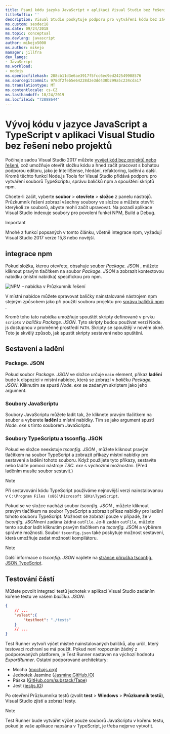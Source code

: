 ```yaml
---
title: Psaní kódu jazyka JavaScript v aplikaci Visual Studio bez řešení nebo projektu
titleSuffix: ''
description: Visual Studio poskytuje podporu pro vytváření kódu bez závislosti na souboru projektu nebo souboru řešení.
ms.custom: seodec18
ms.date: 09/24/2018
ms.topic: conceptual
ms.devlang: javascript
author: mikejo5000
ms.author: mikejo
manager: jillfra
dev_langs:
- JavaScript
ms.workload:
- nodejs
ms.openlocfilehash: 288cb11d3e6ae3917f5fcc6ec9ed242549908576
ms.sourcegitcommit: 978df2feb5e64228d2e3dd430b299a5c234cda17
ms.translationtype: MT
ms.contentlocale: cs-CZ
ms.lasthandoff: 10/24/2019
ms.locfileid: "72888644"
---
```

# <a name="develop-javascript-and-typescript-code-in-visual-studio-without-solutions-or-projects"></a>Vývoj kódu v jazyce JavaScript a TypeScript v aplikaci Visual Studio bez řešení nebo projektů

Počínaje sadou Visual Studio 2017 můžete [vyvíjet kód bez projektů nebo řešení](../ide/develop-code-in-visual-studio-without-projects-or-solutions.md), což umožňuje otevřít složku kódu a hned začít pracovat s bohatou podporou editoru, jako je IntelliSense, hledání, refaktoring, ladění a další. Kromě těchto funkcí Node.js Tools for Visual Studio přidává podporu pro vytváření souborů TypeScriptu, správu balíčků npm a spouštění skriptů npm.

Chcete-li začít, vyberte **soubor** > **otevřete** > **složce** z panelu nástrojů. Průzkumník řešení zobrazí všechny soubory ve složce a můžete otevřít kterýkoli ze souborů, abyste mohli začít upravovat. Na pozadí aplikace Visual Studio indexuje soubory pro povolení funkcí NPM, Build a Debug.

> [!IMPORTANT]
> Mnohé z funkcí popsaných v tomto článku, včetně integrace npm, vyžadují Visual Studio 2017 verze 15,8 nebo novější.

## <a name="npm-integration"></a>integrace npm

Pokud složka, kterou otevřete, obsahuje soubor *Package. JSON* , můžete kliknout pravým tlačítkem na soubor *Package. JSON* a zobrazit kontextovou nabídku (místní nabídka) specifickou pro npm.

![NPM – nabídka v Průzkumník řešení](../javascript/media/solution-explorer-npm-ctx.png)

V místní nabídce můžete spravovat balíčky nainstalované nástrojem npm stejným způsobem jako při použití souboru projektu pro [správu balíčků npm](npm-package-management.md) .

Kromě toho tato nabídka umožňuje spouštět skripty definované v prvku `scripts` v *balíčku Package. JSON*. Tyto skripty budou používat verzi Node. js dostupnou v proměnné prostředí `PATH`. Skripty se spouštějí v novém okně. Toto je skvělý způsob, jak spustit skripty sestavení nebo spuštění.

## <a name="build-and-debug"></a>Sestavení a ladění

### <a name="packagejson"></a>Package. JSON
Pokud soubor *Package. JSON* ve složce určuje `main` element, příkaz **ladění** bude k dispozici v místní nabídce, která se zobrazí v *balíčku Package. JSON*.
Kliknutím se spustí *Node. exe* se zadaným skriptem jako jeho argument.

### <a name="javascript-files"></a>Soubory JavaScriptu
Soubory JavaScriptu můžete ladit tak, že kliknete pravým tlačítkem na soubor a vyberete **ladění** z místní nabídky. Tím se jako argument spustí *Node. exe* s tímto souborem JavaScriptu.

### <a name="typescript-files-and-tsconfigjson"></a>Soubory TypeScriptu a tsconfig. JSON
Pokud ve složce neexistuje *tsconfig. JSON* , můžete kliknout pravým tlačítkem na soubor TypeScript a zobrazit příkazy místní nabídky pro sestavení a ladění tohoto souboru. Když použijete tyto příkazy, sestavíte nebo ladíte pomocí nástroje *TSC. exe* s výchozími možnostmi. (Před laděním musíte soubor sestavit.)

> [!NOTE]
> Při sestavování kódu TypeScript používáme nejnovější verzi nainstalovanou v `C:\Program Files (x86)\Microsoft SDKs\TypeScript`.

Pokud se ve složce nachází soubor *tsconfig. JSON* , můžete kliknout pravým tlačítkem na soubor TypeScript a zobrazit příkaz nabídky pro ladění tohoto souboru TypeScript. Možnost se zobrazí pouze v případě, že v *tsconfig. JSON*není zadána žádná `outFile`. Je-li zadán `outFile`, můžete tento soubor ladit kliknutím pravým tlačítkem na *tsconfig. JSON* a výběrem správné možnosti. Soubor `tsconfig.json` také poskytuje možnost sestavení, která umožňuje zadat možnosti kompilátoru.

> [!NOTE]
> Další informace o *tsconfig. JSON* najdete na [stránce příručka tsconfig. JSON TypeScript](https://www.typescriptlang.org/docs/handbook/tsconfig-json.html).

## <a name="unit-tests"></a>Testování částí
Můžete povolit integraci testů jednotek v aplikaci Visual Studio zadáním kořene testu ve vašem *balíčku. JSON*:

```json
{
    // ...
    "vsTest":{
        "testRoot": "./tests"
    }
    // ...
}
```

Test Runner vytvoří výčet místně nainstalovaných balíčků, aby určil, který testovací rozhraní se má použít.
Pokud není rozpoznán žádný z podporovaných platforem, je Test Runner nastaven na výchozí hodnotu *ExportRunner*. Ostatní podporované architektury:
* Mocha ([mochajs.org](https://mochajs.org/))
* Jednotek Jasmine ([Jasmine.GitHub.IO](https://jasmine.github.io/))
* Páska ([GitHub.com/substack/Tape](https://github.com/substack/tape))
* Jest ([jestjs.IO](https://jestjs.io/))

Po otevření Průzkumníka testů (zvolit **test** > **Windows** > **Průzkumník testů**), Visual Studio zjistí a zobrazí testy.

> [!NOTE]
> Test Runner bude vytvářet výčet pouze souborů JavaScriptu v kořenu testu, pokud je vaše aplikace napsána v TypeScript, je třeba nejprve vytvořit.
